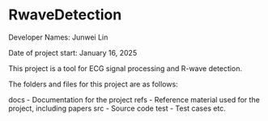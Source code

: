 # RwaveDetection

Developer Names: Junwei Lin

Date of project start: January 16, 2025

This project is a tool for ECG signal processing and R-wave detection.

The folders and files for this project are as follows:

docs - Documentation for the project
refs - Reference material used for the project, including papers
src - Source code
test - Test cases
etc.